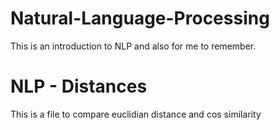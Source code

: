 # Natural-Language-Processing
This is an introduction to NLP and also for me to remember.

# NLP - Distances
This is a file to compare euclidian distance and cos similarity
